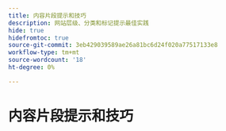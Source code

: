 ```yaml
---
title: 内容片段提示和技巧
description: 网站层级、分类和标记提示最佳实践
hide: true
hidefromtoc: true
source-git-commit: 3eb429039589ae26a81bc6d24f020a77517133e8
workflow-type: tm+mt
source-wordcount: '18'
ht-degree: 0%

---
```



# 内容片段提示和技巧
